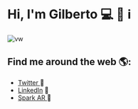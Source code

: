# Hi, I'm Gilberto 💻 🐍 ℹ️
![vw](https://user-images.githubusercontent.com/83747323/117260677-efc24f80-ae14-11eb-864d-f39badca3835.gif)

## Find me around the web 🌎:
- <a href="https://twitter.com/Gilberto_404"> Twitter </a> 🔗
- <a href="https://www.linkedin.com/in/gilberto-nava-marcos/"> LinkedIn</a> 💼
- <a href="https://www.facebook.com/sparkarhub/portfolios/fb/gilberto.navamarcos/"> Spark AR </a> 📁
